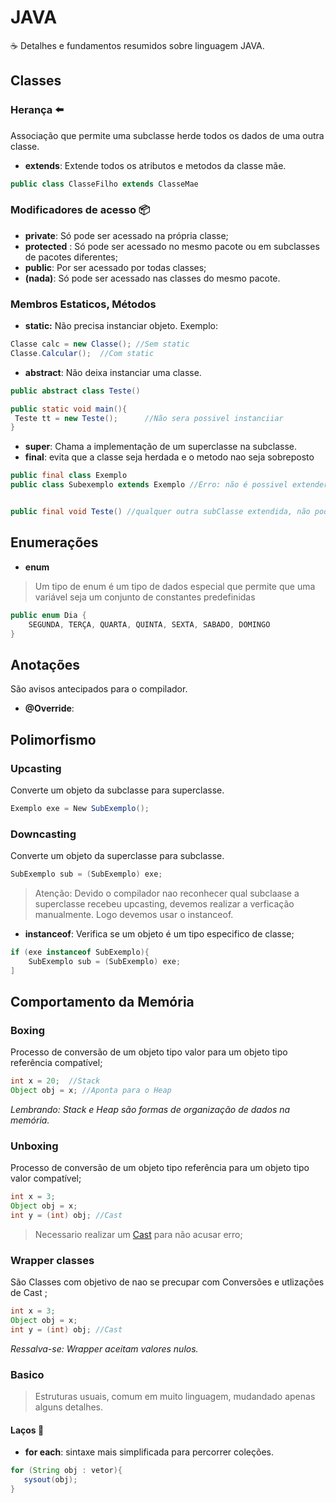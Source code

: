 # JAVA
 ☕ Detalhes e fundamentos resumidos sobre linguagem JAVA.

## Classes

### Herança ⬅️
Associação que permite uma subclasse herde todos os dados de uma outra classe.
- **extends**: Extende todos os atributos e metodos da classe mãe.
```java
public class ClasseFilho extends ClasseMae
```
### Modificadores de acesso 📦
- **private**: Só pode ser acessado na própria classe;
- **protected** : Só pode ser acessado no mesmo pacote ou em subclasses de pacotes diferentes;
- **public**: Por ser acessado por todas classes;
- **(nada)**: Só pode ser acessado nas classes do mesmo pacote. 

 


### Membros Estaticos, Métodos
- **static:** Não precisa instanciar objeto.
Exemplo: 
```java
Classe calc = new Classe(); //Sem static
Classe.Calcular();  //Com static
```
- **abstract**: Não deixa instanciar uma classe.
```java
public abstract class Teste()

public static void main(){
 Teste tt = new Teste();      //Não sera possivel instanciiar
}
```

- **super**: Chama a implementação de um superclasse na subclasse.
- **final**: evita que a classe seja herdada e o metodo nao seja sobreposto
```java
public final class Exemplo
public class Subexemplo extends Exemplo //Erro: não é possivel extender classe com final


public final void Teste() //qualquer outra subClasse extendida, não poderá sobrepor este metodo.
```


## Enumerações
- **enum**
>Um tipo de enum é um tipo de dados especial que permite que uma variável seja um conjunto de constantes predefinidas
```java
public enum Dia {
    SEGUNDA, TERÇA, QUARTA, QUINTA, SEXTA, SABADO, DOMINGO 
}
```

## Anotações
São avisos antecipados para o compilador.
- **@Override**:


## Polimorfismo

### Upcasting
Converte um objeto da subclasse para superclasse.
```java
Exemplo exe = New SubExemplo();
```

### Downcasting
Converte um objeto da superclasse para subclasse.
```java
SubExemplo sub = (SubExemplo) exe;
```
>Atenção: Devido o compilador nao reconhecer qual subclaase a superclasse recebeu upcasting, devemos realizar a verficação manualmente. Logo devemos usar o instanceof.
- **instanceof**: Verifica se um objeto é um tipo especifico de classe;
```java
if (exe instanceof SubExemplo){
    SubExemplo sub = (SubExemplo) exe;
]
```


## Comportamento da Memória
### Boxing 
Processo de conversão de um objeto tipo valor para um objeto tipo referência compatível;
```java
int x = 20;  //Stack
Object obj = x; //Aponta para o Heap
```
_Lembrando: Stack e Heap são formas de organização de dados na memória._
### Unboxing 
Processo de conversão de um objeto tipo referência para um objeto tipo valor compatível;
```java
int x = 3;
Object obj = x; 
int y = (int) obj; //Cast
```
>Necessario realizar um [Cast]("") para não acusar erro;

### Wrapper classes 
São Classes com objetivo de nao se precupar com Conversões e utlizações de Cast ;
```java
int x = 3;
Object obj = x; 
int y = (int) obj; //Cast
```
_Ressalva-se: Wrapper aceitam valores nulos._


### Basico
> Estruturas usuais, comum em muito linguagem, mudandado apenas alguns detalhes.

#### Laços 🔄

- **for each**: sintaxe mais simplificada para percorrer coleções.
```java
for (String obj : vetor){
   sysout(obj);
}
```
